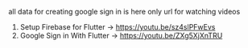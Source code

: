 all data for creating google sign in is here
only url for watching videos

1. Setup Firebase for Flutter -> https://youtu.be/sz4slPFwEvs
2. Google Sign in With Flutter -> https://youtu.be/ZXg5XjXnTRU